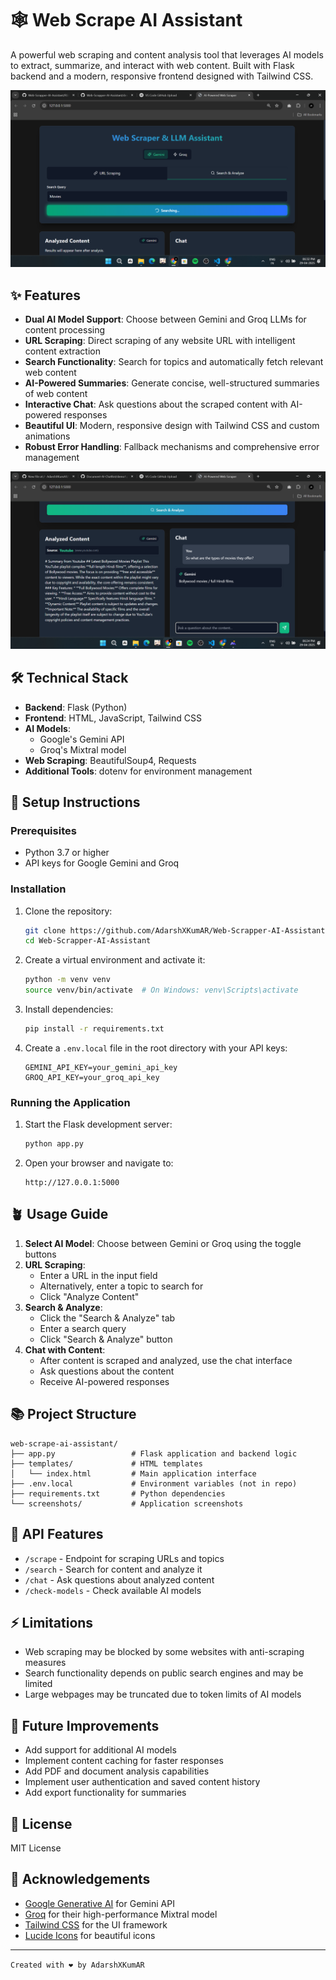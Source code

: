 # 🕸️ Web Scrape AI Assistant

A powerful web scraping and content analysis tool that leverages AI models to extract, summarize, and interact with web content. Built with Flask backend and a modern, responsive frontend designed with Tailwind CSS.

![Web Scraper Interface](https://github.com/AdarshXKumAR/Web-Scrapper-AI-Assistant/blob/main/demo1.png)

## ✨ Features

- **Dual AI Model Support**: Choose between Gemini and Groq LLMs for content processing
- **URL Scraping**: Direct scraping of any website URL with intelligent content extraction
- **Search Functionality**: Search for topics and automatically fetch relevant web content
- **AI-Powered Summaries**: Generate concise, well-structured summaries of web content
- **Interactive Chat**: Ask questions about the scraped content with AI-powered responses
- **Beautiful UI**: Modern, responsive design with Tailwind CSS and custom animations
- **Robust Error Handling**: Fallback mechanisms and comprehensive error management

![Chat Interface](https://github.com/AdarshXKumAR/Web-Scrapper-AI-Assistant/blob/main/demo2.png)

## 🛠️ Technical Stack

- **Backend**: Flask (Python)
- **Frontend**: HTML, JavaScript, Tailwind CSS
- **AI Models**: 
  - Google's Gemini API
  - Groq's Mixtral model
- **Web Scraping**: BeautifulSoup4, Requests
- **Additional Tools**: dotenv for environment management

## 🚀 Setup Instructions

### Prerequisites
- Python 3.7 or higher
- API keys for Google Gemini and Groq

### Installation

1. Clone the repository:
   ```bash
   git clone https://github.com/AdarshXKumAR/Web-Scrapper-AI-Assistant.git
   cd Web-Scrapper-AI-Assistant
   ```

2. Create a virtual environment and activate it:
   ```bash
   python -m venv venv
   source venv/bin/activate  # On Windows: venv\Scripts\activate
   ```

3. Install dependencies:
   ```bash
   pip install -r requirements.txt
   ```

4. Create a `.env.local` file in the root directory with your API keys:
   ```
   GEMINI_API_KEY=your_gemini_api_key
   GROQ_API_KEY=your_groq_api_key
   ```

### Running the Application

1. Start the Flask development server:
   ```bash
   python app.py
   ```

2. Open your browser and navigate to:
   ```
   http://127.0.0.1:5000
   ```

## 🪴 Usage Guide

1. **Select AI Model**: Choose between Gemini or Groq using the toggle buttons
2. **URL Scraping**:
   - Enter a URL in the input field
   - Alternatively, enter a topic to search for
   - Click "Analyze Content"
3. **Search & Analyze**:
   - Click the "Search & Analyze" tab
   - Enter a search query
   - Click "Search & Analyze" button
4. **Chat with Content**:
   - After content is scraped and analyzed, use the chat interface
   - Ask questions about the content
   - Receive AI-powered responses

## 📚 Project Structure

```
web-scrape-ai-assistant/
├── app.py                 # Flask application and backend logic
├── templates/             # HTML templates
│   └── index.html         # Main application interface
├── .env.local             # Environment variables (not in repo)
├── requirements.txt       # Python dependencies
└── screenshots/           # Application screenshots
```

## 🔗 API Features

- `/scrape` - Endpoint for scraping URLs and topics
- `/search` - Search for content and analyze it
- `/chat` - Ask questions about analyzed content
- `/check-models` - Check available AI models

## ⚡ Limitations

- Web scraping may be blocked by some websites with anti-scraping measures
- Search functionality depends on public search engines and may be limited
- Large webpages may be truncated due to token limits of AI models

## 🔮 Future Improvements

- Add support for additional AI models
- Implement content caching for faster responses
- Add PDF and document analysis capabilities
- Implement user authentication and saved content history
- Add export functionality for summaries

## 📝 License

MIT License

## 🙏 Acknowledgements

- [Google Generative AI](https://ai.google.dev/) for Gemini API
- [Groq](https://groq.com/) for their high-performance Mixtral model
- [Tailwind CSS](https://tailwindcss.com/) for the UI framework
- [Lucide Icons](https://lucide.dev/) for beautiful icons

---

`Created with ❤️ by AdarshXKumAR`

